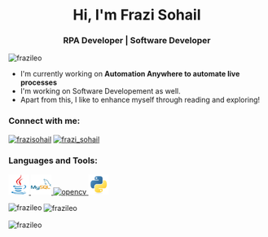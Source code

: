 <h1 align="center">Hi, I'm Frazi Sohail</h1>
<h3 align="center">RPA Developer | Software Developer</h3>

<p align="left"> <img src="https://komarev.com/ghpvc/?username=frazileo&label=Profile%20views&color=0e75b6&style=flat" alt="frazileo" /> </p>

-  I'm currently working on **Automation Anywhere to automate live processes**
-  I'm working on Software Developement as well.
-  Apart from this, I like to enhance myself through reading and exploring! 

<h3 align="left">Connect with me:</h3>
<p align="left">
<a href="https://linkedin.com/in/frazisohail" target="blank"><img align="center" src="https://raw.githubusercontent.com/rahuldkjain/github-profile-readme-generator/master/src/images/icons/Social/linked-in-alt.svg" alt="frazisohail" height="30" width="40" /></a>
<a href="https://instagram.com/frazi_sohail" target="blank"><img align="center" src="https://raw.githubusercontent.com/rahuldkjain/github-profile-readme-generator/master/src/images/icons/Social/instagram.svg" alt="frazi_sohail" height="30" width="40" /></a>
</p>

<h3 align="left">Languages and Tools:</h3>
<p align="left"> <a href="https://www.java.com" target="_blank" rel="noreferrer"> <img src="https://raw.githubusercontent.com/devicons/devicon/master/icons/java/java-original.svg" alt="java" width="40" height="40"/> </a> <a href="https://www.mysql.com/" target="_blank" rel="noreferrer"> <img src="https://raw.githubusercontent.com/devicons/devicon/master/icons/mysql/mysql-original-wordmark.svg" alt="mysql" width="40" height="40"/> </a> <a href="https://opencv.org/" target="_blank" rel="noreferrer"> <img src="https://www.vectorlogo.zone/logos/opencv/opencv-icon.svg" alt="opencv" width="40" height="40"/> </a> <a href="https://www.python.org" target="_blank" rel="noreferrer"> <img src="https://raw.githubusercontent.com/devicons/devicon/master/icons/python/python-original.svg" alt="python" width="40" height="40"/> </a> </p>

<p><img align="left" src="https://github-readme-stats.vercel.app/api/top-langs?username=frazileo&show_icons=true&locale=en&layout=compact" alt="frazileo" /></p>

<p>&nbsp;<img align="center" src="https://github-readme-stats.vercel.app/api?username=frazileo&show_icons=true&locale=en" alt="frazileo" /></p>

<p><img align="center" src="https://github-readme-streak-stats.herokuapp.com/?user=frazileo&" alt="frazileo" /></p>

